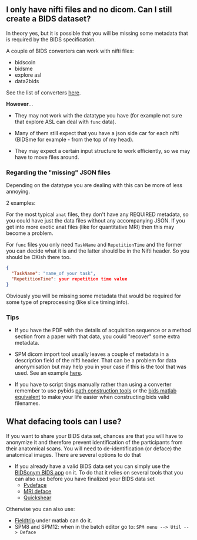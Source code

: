 ## I only have nifti files and no dicom. Can I still create a BIDS dataset?

In theory yes, but it is possible that you will be missing some metadata that is required by the BIDS specification.

A couple of BIDS converters can work with nifti files:

-   bidscoin
-   bidsme
-   explore asl
-   data2bids

See the list of converters [here](../tools/converters.md).

**However**...

-   They may not work with the datatype you have
    (for example not sure that explore ASL can deal with `func` data).

-   Many of them still expect that you have a json side car for each nifti
    (BIDSme for example - from the top of my head).

-   They may expect a certain input structure to work efficiently,
    so we may have to move files around.

<!-- Not played with it but, from the README, data2bids sounds pretty flexible
but may require you to play with python and json files for configuration.

https://github.com/SIMEXP/Data2Bids -->

### Regarding the "missing" JSON files

Depending on the datatype you are dealing with this can be more of less annoying.

2 examples:

For the most typical `anat` files,
they don't have any REQUIRED metadata,
so you could have just the data files without any accompanying JSON.
If you get into more exotic anat files (like for quantitative MRI)
then this may become a problem.

For `func` files you only need `TaskName` and `RepetitionTime`
and the former you can decide what it is and the latter should be in the Nifti header.
So you should be OKish there too.

```json
{
  "TaskName": "name_of your task",
  "RepetitionTime": your repetition time value
}
```

Obviously you will be missing some metadata that would be required
for some type of preprocessing (like slice timing info).

### Tips

-   If you have the PDF with the details of acquisition sequence or a method section
    from a paper with that data, you could "recover" some extra metadata.

-   SPM dicom import tool usually leaves a couple of metadata
    in a description field of the nifti header.
    That can be a problem for data anonymisation but may help you in your case
    if this is the tool that was used.
    See an example [here](https://github.com/PeerHerholz/BIDSonym/issues/41#issue-768636869).

-   If you have to script tings manually rather than using a converter
    remember to use pybids
    [path construction tools](https://bids-standard.github.io/pybids/examples/pybids_tutorial.html#path-construction)
    or the
    [bids matlab equivalent](https://github.com/bids-standard/bids-matlab/blob/main/demos/notebooks/BIDS-Matlab_03_filenames_and_metadata.ipynb) to make your life easier when constructing bids valid filenames.

## What defacing tools can I use?

If you want to share your BIDS data set, chances are that you will have to anonymize it
and therefore prevent identification of the participants from their anatomical scans.
You will need to de-identification (or deface) the anatomical images.
There are several options to do that

-   If you already have a valid BIDS data set you can simply use the
    [BIDSonym BIDS app](https://github.com/PeerHerholz/BIDSonym) on it. To do
    that it relies on several tools that you can also use before you have
    finalized your BIDS data set
    -   [Pydeface](https://github.com/poldracklab/pydeface)
    -   [MRI deface](https://surfer.nmr.mgh.harvard.edu/fswiki/mri_deface)
    -   [Quickshear](https://github.com/nipy/quickshear)

Otherwise you can also use:

-   [Fieldtrip](http://www.fieldtriptoolbox.org/faq/how_can_i_anonymize_an_anatomical_mri/) under matlab can do it.
-   SPM8 and SPM12: when in the batch editor go to: `SPM menu --> Util --> Deface`

